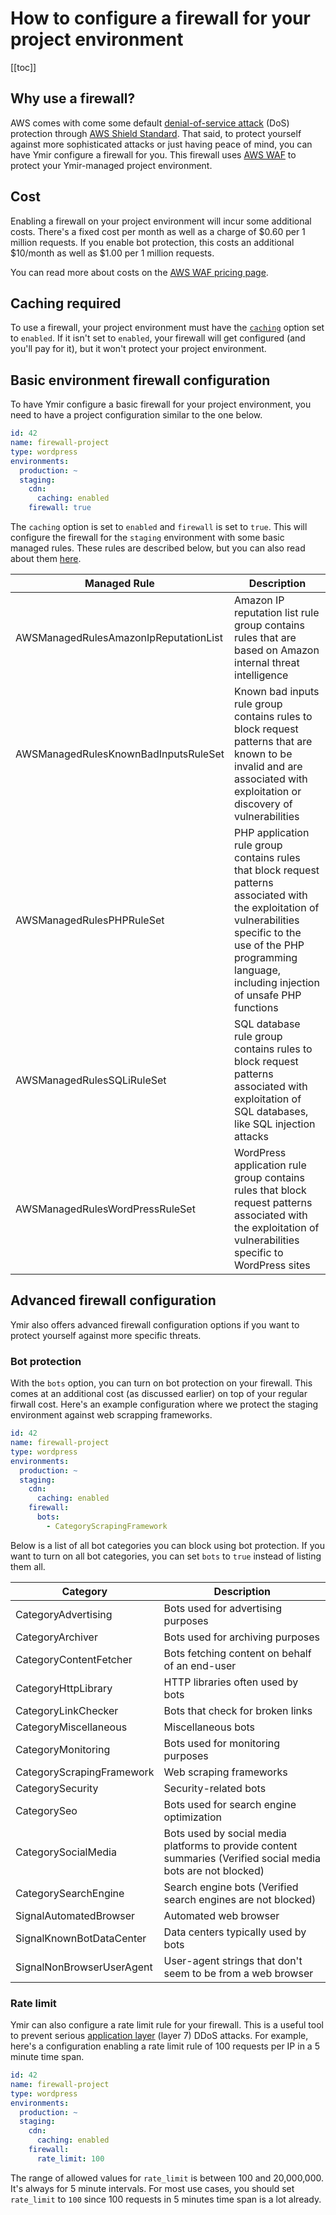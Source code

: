 # How to configure a firewall for your project environment

[[toc]]

## Why use a firewall?

AWS comes with come some default [denial-of-service attack][1] (DoS) protection through [AWS Shield Standard][2]. That said, to protect yourself against more sophisticated attacks or just having peace of mind, you can have Ymir configure a firewall for you. This firewall uses [AWS WAF][3] to protect your Ymir-managed project environment.

## Cost

Enabling a firewall on your project environment will incur some additional costs. There's a fixed cost per month as well as a charge of $0.60 per 1 million requests. If you enable bot protection, this costs an additional $10/month as well as $1.00 per 1 million requests.

You can read more about costs on the [AWS WAF pricing page][6].

## Caching required

To use a firewall, your project environment must have the [`caching`][4] option set to `enabled`. If it isn't set to `enabled`, your firewall will get configured (and you'll pay for it), but it won't protect your project environment.

## Basic environment firewall configuration

To have Ymir configure a basic firewall for your project environment, you need to have a project configuration similar to the one below.

```yml
id: 42
name: firewall-project
type: wordpress
environments:
  production: ~
  staging:
    cdn:
      caching: enabled
    firewall: true
```

The `caching` option is set to `enabled` and `firewall` is set to `true`. This will configure the firewall for the `staging` environment with some basic managed rules. These rules are described below, but you can also read about them [here][5].

| Managed Rule | Description |
| --- | --- |
| AWSManagedRulesAmazonIpReputationList | Amazon IP reputation list rule group contains rules that are based on Amazon internal threat intelligence |
| AWSManagedRulesKnownBadInputsRuleSet | Known bad inputs rule group contains rules to block request patterns that are known to be invalid and are associated with exploitation or discovery of vulnerabilities |
| AWSManagedRulesPHPRuleSet | PHP application rule group contains rules that block request patterns associated with the exploitation of vulnerabilities specific to the use of the PHP programming language, including injection of unsafe PHP functions |
| AWSManagedRulesSQLiRuleSet | SQL database rule group contains rules to block request patterns associated with exploitation of SQL databases, like SQL injection attacks |
| AWSManagedRulesWordPressRuleSet | WordPress application rule group contains rules that block request patterns associated with the exploitation of vulnerabilities specific to WordPress sites |

## Advanced firewall configuration

Ymir also offers advanced firewall configuration options if you want to protect yourself against more specific threats.

### Bot protection

With the `bots` option, you can turn on bot protection on your firewall. This comes at an additional cost (as discussed earlier) on top of your regular firwall cost. Here's an example configuration where we protect the staging environment against web scrapping frameworks.

```yml
id: 42
name: firewall-project
type: wordpress
environments:
  production: ~
  staging:
    cdn:
      caching: enabled
    firewall:
      bots:
        - CategoryScrapingFramework
```

Below is a list of all bot categories you can block using bot protection. If you want to turn on all bot categories, you can set `bots` to `true` instead of listing them all.

| Category | Description |
| --- | --- |
| CategoryAdvertising | Bots used for advertising purposes |
| CategoryArchiver | Bots used for archiving purposes |
| CategoryContentFetcher | Bots fetching content on behalf of an end-user |
| CategoryHttpLibrary | HTTP libraries often used by bots |
| CategoryLinkChecker | Bots that check for broken links |
| CategoryMiscellaneous | Miscellaneous bots |
| CategoryMonitoring | Bots used for monitoring purposes |
| CategoryScrapingFramework | Web scraping frameworks |
| CategorySecurity | Security\-related bots |
| CategorySeo | Bots used for search engine optimization |
| CategorySocialMedia | Bots used by social media platforms to provide content summaries (Verified social media bots are not blocked) |
| CategorySearchEngine | Search engine bots (Verified search engines are not blocked) |
| SignalAutomatedBrowser | Automated web browser |
| SignalKnownBotDataCenter | Data centers typically used by bots |
| SignalNonBrowserUserAgent | User-agent strings that don't seem to be from a web browser |

### Rate limit

Ymir can also configure a rate limit rule for your firewall. This is a useful tool to prevent serious [application layer][7] (layer 7) DDoS attacks. For example, here's a configuration enabling a rate limit rule of 100 requests per IP in a 5 minute time span.

```yml
id: 42
name: firewall-project
type: wordpress
environments:
  production: ~
  staging:
    cdn:
      caching: enabled
    firewall:
      rate_limit: 100
```

The range of allowed values for `rate_limit` is between 100 and 20,000,000. It's always for 5 minute intervals. For most use cases, you should set `rate_limit` to `100` since 100 requests in 5 minutes time span is a lot already.

[1]: https://en.wikipedia.org/wiki/Denial-of-service_attack
[2]: https://aws.amazon.com/shield/features/
[3]: https://aws.amazon.com/waf/
[4]: ../reference/configuration.md#caching
[5]: https://docs.aws.amazon.com/waf/latest/developerguide/aws-managed-rule-groups-list.html
[6]: https://aws.amazon.com/waf/pricing/
[7]: https://en.wikipedia.org/wiki/Application_layer

